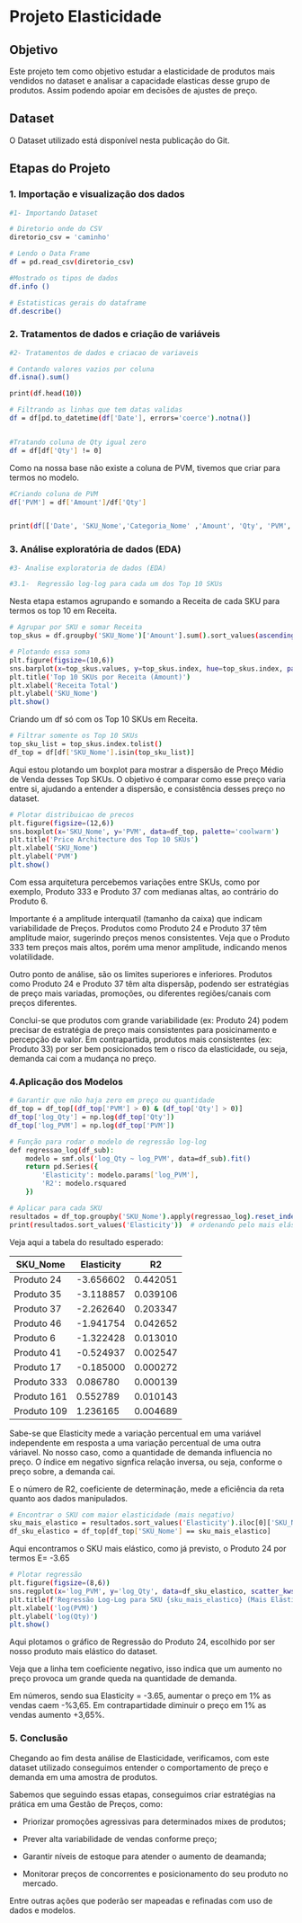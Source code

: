 # Projeto Elasticidade

## Objetivo

Este projeto tem como objetivo estudar a elasticidade de produtos mais vendidos no dataset e analisar a capacidade elasticas desse grupo de produtos. Assim podendo apoiar em decisões de ajustes de preço. 

## Dataset

O Dataset utilizado está disponível nesta publicação do Git.

## Etapas do Projeto

### 1. Importação e visualização dos dados
```bash
#1- Importando Dataset

# Diretorio onde do CSV  
diretorio_csv = 'caminho'

# Lendo o Data Frame
df = pd.read_csv(diretorio_csv)

#Mostrado os tipos de dados
df.info ()

# Estatisticas gerais do dataframe
df.describe()
```

### 2. Tratamentos de dados e criação de variáveis
```bash
#2- Tratamentos de dados e criacao de variaveis

# Contando valores vazios por coluna
df.isna().sum()

print(df.head(10))

# Filtrando as linhas que tem datas validas
df = df[pd.to_datetime(df['Date'], errors='coerce').notna()]


#Tratando coluna de Qty igual zero
df = df[df['Qty'] != 0]
```
Como na nossa base não existe a coluna de PVM, tivemos que criar para termos no modelo. 

```bash
#Criando coluna de PVM
df['PVM'] = df['Amount']/df['Qty'] 


print(df[['Date', 'SKU_Nome','Categoria_Nome' ,'Amount', 'Qty', 'PVM', 'Preco_Unitario']].head(5))
```

### 3. Análise exploratória de dados (EDA)
```bash
#3- Analise exploratoria de dados (EDA)

#3.1-  Regressão log-log para cada um dos Top 10 SKUs
```
Nesta etapa estamos agrupando e somando a Receita de cada SKU para termos os top 10 em Receita.

```bash
# Agrupar por SKU e somar Receita
top_skus = df.groupby('SKU_Nome')['Amount'].sum().sort_values(ascending=False).head(10)
```

```bash
# Plotando essa soma
plt.figure(figsize=(10,6))
sns.barplot(x=top_skus.values, y=top_skus.index, hue=top_skus.index, palette='viridis', dodge= False, legend= False)
plt.title('Top 10 SKUs por Receita (Amount)')
plt.xlabel('Receita Total')
plt.ylabel('SKU_Nome')
plt.show()
```
Criando um df só com os Top 10 SKUs em Receita.

```bash
# Filtrar somente os Top 10 SKUs
top_sku_list = top_skus.index.tolist()
df_top = df[df['SKU_Nome'].isin(top_sku_list)]
```

Aqui estou plotando um boxplot para mostrar a dispersão de Preço Médio de Venda desses Top SKUs. O objetivo é comparar como esse preço varia entre si, ajudando a entender a dispersão, e consistência desses preço no dataset.

```bash
# Plotar distribuicao de precos
plt.figure(figsize=(12,6))
sns.boxplot(x='SKU_Nome', y='PVM', data=df_top, palette='coolwarm')
plt.title('Price Architecture dos Top 10 SKUs')
plt.xlabel('SKU_Nome')
plt.ylabel('PVM')
plt.show()
```
Com essa arquitetura percebemos variações entre SKUs, como por exemplo, Produto 333 e Produto 37 com medianas altas, ao contrário do Produto 6. 

Importante é a amplitude interquatil (tamanho da caixa) que indicam variabilidade de Preços. Produtos como Produto 24 e Produto 37 têm amplitude maior, sugerindo preços menos consistentes. Veja que o Produto 333 tem preços mais altos, porém uma menor amplitude, indicando menos volatilidade.

Outro ponto de análise, são os limites superiores e inferiores. Produtos como Produto 24 e Produto 37 têm alta dispersãp, podendo ser estratégias de preço mais variadas, promoções, ou diferentes regiões/canais com preços diferentes.

Conclui-se que produtos com grande variabilidade (ex: Produto 24) podem precisar de estratégia de preço mais consistentes para posicinamento e percepção de valor. Em contrapartida, produtos mais consistentes (ex: Produto 33) por ser bem posicionados tem o risco da elasticidade, ou seja, demanda cai com a mudança no preço.

### 4.Aplicação dos Modelos

```bash
# Garantir que não haja zero em preço ou quantidade
df_top = df_top[(df_top['PVM'] > 0) & (df_top['Qty'] > 0)]
df_top['log_Qty'] = np.log(df_top['Qty'])
df_top['log_PVM'] = np.log(df_top['PVM'])

# Função para rodar o modelo de regressão log-log
def regressao_log(df_sub):
    modelo = smf.ols('log_Qty ~ log_PVM', data=df_sub).fit()
    return pd.Series({
        'Elasticity': modelo.params['log_PVM'],
        'R2': modelo.rsquared
    })
```


```bash
# Aplicar para cada SKU
resultados = df_top.groupby('SKU_Nome').apply(regressao_log).reset_index()
print(resultados.sort_values('Elasticity'))  # ordenando pelo mais elástico
```
Veja aqui a tabela do resultado esperado:

| SKU_Nome     | Elasticity   | R2         | 
|--------------|--------------|------------|
| Produto 24   | -3.656602    | 0.442051   | 
| Produto 35   |  -3.118857   | 0.039106   |
| Produto 37   |  -2.262640   | 0.203347   |
| Produto 46   |  -1.941754   | 0.042652   |
| Produto  6   |   -1.322428  | 0.013010   |
| Produto 41   |  -0.524937   | 0.002547   |
| Produto 17   |   -0.185000  | 0.000272   |
| Produto 333  |  0.086780    | 0.000139   |
| Produto 161  |   0.552789   | 0.010143   |
| Produto 109  |   1.236165   | 0.004689   |

Sabe-se que Elasticity mede a variação percentual em uma variável independente em resposta a uma variação percentual de uma outra váriavel. No nosso caso, como a quantidade de demanda influencia no preço. O índice em negativo signfica relação inversa, ou seja, conforme o preço sobre, a demanda cai.

E o número de R2, coeficiente de determinação, mede a eficiência da reta quanto aos dados manipulados. 

```bash
# Encontrar o SKU com maior elasticidade (mais negativo)
sku_mais_elastico = resultados.sort_values('Elasticity').iloc[0]['SKU_Nome']
df_sku_elastico = df_top[df_top['SKU_Nome'] == sku_mais_elastico]
```
 Aqui encontramos o SKU mais elástico, como já previsto, o Produto 24 por termos E= -3.65

```bash
# Plotar regressão
plt.figure(figsize=(8,6))
sns.regplot(x='log_PVM', y='log_Qty', data=df_sku_elastico, scatter_kws={'alpha':0.5})
plt.title(f'Regressão Log-Log para SKU {sku_mais_elastico} (Mais Elástico)')
plt.xlabel('log(PVM)')
plt.ylabel('log(Qty)')
plt.show()
```

Aqui plotamos o gráfico de Regressão do Produto 24, escolhido por ser nosso produto mais elástico do dataset. 


Veja que a linha tem coeficiente negativo, isso indica que um aumento no preço provoca um grande queda na quantidade de demanda.

Em números, sendo sua Elasticity = -3.65, aumentar o preço em 1% as vendas caem -%3,65. Em contrapartidade diminuir o preço em 1% as vendas aumento +3,65%.


### 5. Conclusão

Chegando ao fim desta análise de Elasticidade, verificamos, com este dataset utilizado conseguimos entender o comportamento de preço e demanda em uma amostra de produtos. 

Sabemos que seguindo essas etapas, conseguimos criar estratégias na prática em uma Gestão de Preços, como:

- Priorizar promoções agressivas para determinados mixes de produtos;

- Prever alta variabilidade de vendas conforme preço;

- Garantir níveis de estoque para atender o aumento de deamanda;

- Monitorar preços de concorrentes e posicionamento do seu produto no mercado.

Entre outras ações que poderão ser mapeadas e refinadas com uso de dados e modelos. 
